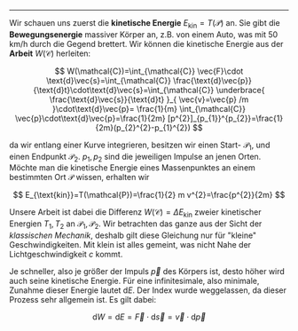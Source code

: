 ***

Wir schauen uns zuerst die **kinetische Energie** $E_{\text{kin}}=T(\mathcal{P})$ an. Sie gibt die **Bewegungsenergie** massiver Körper an, z.B. von einem Auto, was mit $50\text{ km/h}$ durch die Gegend brettert. Wir können die kinetische Energie aus der **Arbeit** $W(\mathcal{C})$ herleiten:

$$
W(\mathcal{C})=\int_{\mathcal{C}} \vec{F}\cdot \text{d}\vec{s}=\int_{\mathcal{C}} \frac{\text{d}\vec{p}}{\text{d}t}\cdot\text{d}\vec{s}=\int_{\mathcal{C}} \underbrace{ \frac{\text{d}\vec{s}}{\text{d}t} }_{ \vec{v}=\vec{p} /m }\cdot\text{d}\vec{p}= \frac{1}{m} \int_{\mathcal{C}} \vec{p}\cdot\text{d}\vec{p}=\frac{1}{2m} [p^{2}]_{p_{1}}^{p_{2}}=\frac{1}{2m}(p_{2}^{2}-p_{1}^{2})
$$

da wir entlang einer Kurve integrieren, besitzen wir einen Start- $\mathcal{P}_{1}$, und einen Endpunkt $\mathcal{P}_{2}$. $p_{1},p_{2}$ sind die jeweiligen Impulse an jenen Orten. Möchte man die kinetische Energie eines Massenpunktes an einem bestimmten Ort $\mathcal{P}$ wissen, erhalten wir

$$
E_{\text{kin}}=T(\mathcal{P})=\frac{1}{2} m v^{2}=\frac{p^{2}}{2m}
$$

Unsere Arbeit ist dabei die Differenz $W(\mathcal{C})=\Delta E_{\text{kin}}$ zweier kinetischer Energien $T_{1},T_{2}$ an $\mathcal{P}_{1},\mathcal{P}_{2}$. Wir betrachten das ganze aus der Sicht der *klassischen Mechanik*, deshalb gilt diese Gleichung nur für "kleine" Geschwindigkeiten. Mit klein ist alles gemeint, was nicht Nahe der Lichtgeschwindigkeit $c$ kommt.

Je schneller, also je größer der Impuls $\vec{p}$ des Körpers ist, desto höher wird auch seine kinetische Energie. Für eine infinitesimale, also minimale, Zunahme dieser Energie lautet $\text{d}E$. Der Index wurde weggelassen, da dieser Prozess sehr allgemein ist. Es gilt dabei:

$$
\text{d}W=\text{d}E=\vec{F}\cdot\text{d}\vec{s}= \vec{v}\cdot\text{d}\vec{p}
$$

